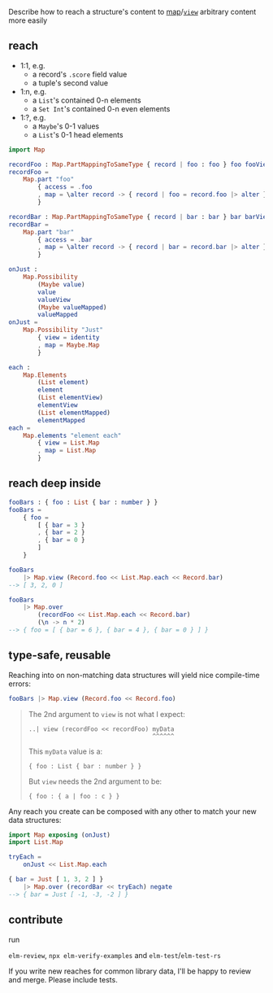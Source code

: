Describe how to reach a structure's content
to [map](map#over)/[`view`](map#view) arbitrary content more easily

## reach 

- 1:1, e.g.
    - a record's `.score` field value
    - a tuple's second value
- 1:n, e.g.
    - a `List`'s contained 0-n elements
    - a `Set Int`'s contained 0-n even elements
- 1:?, e.g.
    - a `Maybe`'s 0-1 values
    - a `List`'s 0-1 head elements

```elm
import Map

recordFoo : Map.PartMappingToSameType { record | foo : foo } foo fooView
recordFoo =
    Map.part "foo"
        { access = .foo
        , map = \alter record -> { record | foo = record.foo |> alter }
        }

recordBar : Map.PartMappingToSameType { record | bar : bar } bar barView
recordBar =
    Map.part "bar"
        { access = .bar
        , map = \alter record -> { record | bar = record.bar |> alter }
        }

onJust :
    Map.Possibility
        (Maybe value)
        value
        valueView
        (Maybe valueMapped)
        valueMapped
onJust =
    Map.Possibility "Just"
        { view = identity
        , map = Maybe.Map
        }

each :
    Map.Elements
        (List element)
        element
        (List elementView)
        elementView
        (List elementMapped)
        elementMapped
each = 
    Map.elements "element each"
        { view = List.Map
        , map = List.Map
        }
```

## reach deep inside

```elm
fooBars : { foo : List { bar : number } }
fooBars =
    { foo =
        [ { bar = 3 }
        , { bar = 2 }
        , { bar = 0 }
        ]
    }

fooBars
    |> Map.view (Record.foo << List.Map.each << Record.bar)
--> [ 3, 2, 0 ]

fooBars
    |> Map.over
        (recordFoo << List.Map.each << Record.bar)
        (\n -> n * 2)
--> { foo = [ { bar = 6 }, { bar = 4 }, { bar = 0 } ] }
```

## type-safe, reusable

Reaching into on non-matching data structures will yield nice
compile-time errors:

```elm
fooBars |> Map.view (Record.foo << Record.foo)
```
> The 2nd argument to `view` is not what I expect:
> 
>     ..| view (recordFoo << recordFoo) myData
>                                       ^^^^^^
> This `myData` value is a:
> 
>     { foo : List { bar : number } }
> 
> But `view` needs the 2nd argument to be:
> 
>     { foo : { a | foo : c } }

Any reach you create can be composed with any other to match your new
data structures: 

```elm
import Map exposing (onJust)
import List.Map

tryEach =
    onJust << List.Map.each

{ bar = Just [ 1, 3, 2 ] }
    |> Map.over (recordBar << tryEach) negate
--> { bar = Just [ -1, -3, -2 ] }
```

## contribute

run

`elm-review`, `npx elm-verify-examples` and `elm-test`/`elm-test-rs`

If you write new reaches for common library data, I'll be
happy to review and merge. Please include tests.
